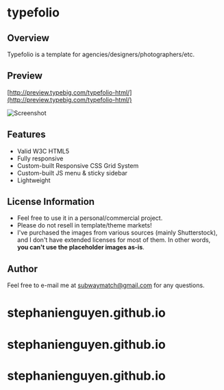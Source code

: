 typefolio
=========

## Overview

Typefolio is a template for agencies/designers/photographers/etc. 


## Preview

[http://preview.typebig.com/typefolio-html/](http://preview.typebig.com/typefolio-html/)

![Screenshot](http://preview.typebig.com/github-preview-images/typefolio_github_preview.png)



## Features
* Valid W3C HTML5
* Fully responsive
* Custom-built Responsive CSS Grid System
* Custom-built JS menu & sticky sidebar
* Lightweight



## License Information

* Feel free to use it in a personal/commercial project. 
* Please do not resell in template/theme markets!
* I've purchased the images from various sources (mainly Shutterstock), and I don't have extended licenses for most of them. In other words, **you can't use the placeholder images as-is**.



## Author

Feel free to e-mail me at [subwaymatch@gmail.com](mailto:subwaymatch@gmail.com) for any questions. 
# stephanienguyen.github.io
# stephanienguyen.github.io
# stephanienguyen.github.io
